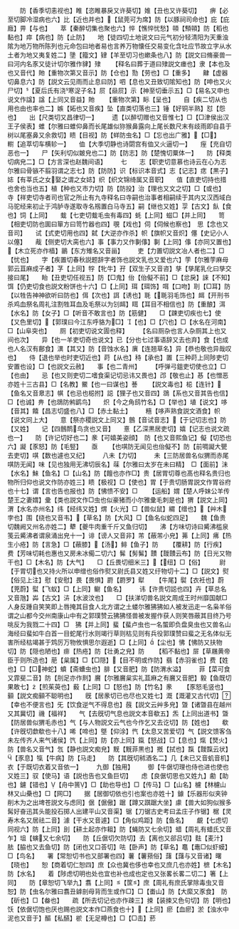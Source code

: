 <!-- { "loadSidebar": true } -->
　　防【香季切恚视也】睢【恣睢暴戾又许葵切】婎【丑也又许葵切】　　痹【必至切脚冷湿病也六】比【近也并也】【鼠莞可为席】防【以豚祠司命也】庇【庇廕】畀【与也】　　萃【秦醉切集也聚也六】悴【憔悴忧愁】顇【顦顇】防【稻也黏也】瘁【病也】防【止防】　　地【徒四切土地说文曰元气初分轻清阳为天重浊隂为地万物所陈列也元命包曰地者易也言养万物懐任交易变化含吐应节故立字从水土者为地又夷复姓二】墬【籀文】肄【羊至切习也嫰条也八】防【説文曰脩豪兽一曰河内名豕又徒计切尔雅作貄】殔
　　【释名曰葬于道曰殔説文瘗也】隶【本也及也又音代】貤【重物次第又音示】防【仓也】勚【劳也】□【重多】　　齂【虚器切鼻息六】防【説文云见雨而止息曰防】呬【息也又丑致切隂知也】防【呻也又火尸切】【夏后氏有浇寒浞子名】屃【赑屃】示【神至切垂示五】□【易名又申也说文作諡】諡【上同又音益】貤
　　【重物次第】眎【呈也】　　自【疾二切从也用也由也率也二】嫉【妬也又音疾】坠【直类切落也三】锤【好铜半熟】怼【怨也】　　出【尺类切又昌律切一】
　　遗【以醉切赠也又音惟七】□【□津侯出汉王子侯表】蜼【尔雅曰蜼仰鼻而长尾雄似狝猴鼻露向上尾长数尺末有歧雨即自县于树以尾塞鼻又余救切】瞆【目视】防【蛘防虫名】□【忘也出广雅】【□】　　轛【追萃切车横轸一】　　侐【大季切静也诗閟宫有侐又火逼切一】　　痓【充自切恶也一】　　尸【矢利切似皴皃也二】防【防志】防【楚愧切粟体一】　　防【释类切病皃二】□【方言深也赵魏间语】
　　七　　志【职吏切意慕也诗云在心为志尔雅曰骨镞不翦羽谓之志七】防【防防】识【标识本音式】志【记志】痣【黒子】娡【有莘氏之女娶之谓之女娡】织【织文锦绮属又音职】　　值【直吏切持也措也舍也当也五】植【种也又市力切】防【防投】治【理也又文之切】□【或也】　　寺【祥吏切寺者司也官之所止有九寺释名曰寺嗣也治事者相嗣续于其内又汉西域白马驼经来初止于鸿胪寺遂取寺名剏置白马寺五】嗣【继也又姓】孠【古文】飤【食也】饲【上同】　　蛓【七吏切蛓毛虫有毒四】蚝【上同】螆□【并上同】　　笥【相吏切防也圎曰箪方曰笥竹器也四】覗【戏也】伺【伺候也察也】　思【念也又音司】　　试【式吏切用也四】弑【大逆亦作杀】帜【旗帜又音炽】僿【史记小人以僿】　　胾【侧吏切大脔也六】事【事力又作剚倳】剚【上同】倳【亦同又置也】【木立死亦作樯】鶅【东方雉名又音甾】
　　吏【力置切説文冶人者也二】□【忧也】　　字【疾置切春秋説题辞字者饰也説文乳也又爱也六】茡【尔雅茡麻母郭云苴麻成子者】芓【上同】牸【牝牛】孖【双生子又音咨】孳【孳尾乳化曰孳交接曰尾】　　眙【丑吏切任视五】防【□鬼】佁【佁儗不前】□【忿戾】誺【不知】　　饵【仍吏切食也説文粉饼也十六】□【上同】珥【珥饰】咡【口吻】刵【□耳】防【以牲告神神欲听曰防也】佴【次也】誀【诱也】毦【毦羽毛饰也】衈【开刑书杀鸡血祭名周礼注割牲耳血及毛祭以为刉衈】眲【耳目不相信也】防【重酿】洱【水名】防【女子】□【听音不敢言也】防【筋健】　　□【踈吏切疾也七】使【又色里切】【郭璞曰今江东呼貉为□】【也】□【穴也】□【水名在河南】□【山阜突也】　　厕【初吏切说文圊也释】
　　【名曰厕杂也言人杂厕其上也又间也次】　　异【也一羊吏切奇也说文】已【分也七过事语辞又去也弃】食【也成也人名汉有鄜食】潩【其又】防【音蚀水名】廙【连翘草名】异【恭也敬也异哉叹也】　　侍【退也举也时吏切近也】莳【从也】秲【承也】置【三种莳上同陟吏切安置也设】□【也説文云赦】　　事【也二青州】
　　【呼弹弓鉏吏切使也立】□【也由】　　忌【也又则吏切二嗜食渠记切忌讳又畏也】邔【敬也止】惎【也憎恶亦姓十三古县】□【名教】鱀【也一曰谋也】諅
　　【説文毒也】梞【连针】【鱼名又音臮志】帺【也忌也梞拊】誋【狸子也又音四】鵋【系也又音其告也信】□【也诚】畁【也鵋防鸺鹠鸟】　　炽【今之角鸱竹名】□【举也】埴【说文】哆【音其】饎【昌志切盛也八】□【赤土黏土】
　　糦【哆声熟食説文酒食】帜【说文同上大】　　意【祭亦稷説文上同又】鷾【音试音志】【于记切志也】防【又姓】　　记【四鷾鸸鸟贪也又音】　　憙【乙深黒居吏切】嬉【记志也说文疏也一】　　防【许记切好也二】豙【可嬉美姿顔】　防【也又音熙鱼记】儗【切恐也六】譺【豕怒】防【毛竪】　　亟
　　【也唭防无闻见也佁儗不】防【前啁譺大甖去吏切】唭【数也遽也又纪】
　　八未【力切】
　　未【三防居兽名似猬而赤尾唭防无闻】味【见也独用无沸切辰名】菋【尔雅曰太岁在未曰精】　□【面前】沬【水名】鮇【鱼名】□【山名】防【饘也亦作□】贵【居胃切尊也髙也释名贵归也物所归仰也说文作防亦姓三】瞆【极视】□【使也】胃【于贵切肠胃説文作胃谷府也十七】谓【言也告也报也】防【怫愦不安】□
　　【运船】媦【楚人呼妹公羊传楚王之妻媦】彚【类也説文作□虫也似豪猪而小尔雅彚毛刺是也】猬【説文上同】渭【水名亦州名】纬【经纬又姓】煟【火光】□【兽似鼠】緭【缯也】【艸木孛也】围【绕也又音韦】【草名】防【大风】□【鱼名似蛇四足】　　魏【鱼贵切魏阙又州名亦姓二】犩【夔牛肉重千斤又鱼归切】　　沸【方味切诗曰觱沸槛泉笺云觱沸者谓泉涌出皃十一】诽【谤人又音非】芾【蔽芾小皃】茀【上同】疿【热生小疮】防【言急】□【蔽膝】【汤】鲱【鱼子】防
　　【覆耕】防【行疾】　　费【芳味切耗也惠也又房未冰僃二切六】髴【髣髴】靅【靉靅云布】防【日光又物干也】□【木名】防【大气】　　□【丘畏切细米三】【纽】□【俗】　　　尉【于胃切也又持火所以申缯也俗作熨又尉氏县又姓又纡物切十二】□【説文】熨【俗见上注】慰【安慰】畏【畏惧】罻【罻罗】犚
　　【牛尾】褽【衣衽也】蔚【茺蔚】螱【飞蚁】□【上同】鳚【鱼名】
　　讳【许贵切誋也四】卉【草总名又音虺】芔【古文】泋【水波汶也】　　□【扶涕切兽名説文周成王时州靡国献□人身反踵自笑笑即上唇掩其目食人北方谓之土蝼尔雅狒狒如人被发迅走一名枭羊俗谓之山都今交州南康山中有之郭璞赞云狒狒怪兽被发握作获人则笑唇蔽其目终乃号咷反为我戮二十四】□　狒【并上同】蜚【蜚卢虫也一名蜰即负盘臭虫也又兽名山海经曰蜚如牛白首一目蛇尾行水则竭行草则枯见则有兵役郭璞赞曰蜚之无名体似无害所经枯竭甚于鸩厉万物攸惧思尔遐逝】□【上同】【尘也】怫【怫防又扶物切】防【隠也陋也】痱【热疮】防【壮勇之皃】防
　　【稻不黏也】屝【草屩黄帝臣于则所造也】萉【枲属】□【□隠】【目不明或作防】翡【赤羽雀也】费【姓也】□【□神蛇】蟦【斋螬虫也】腓【又音肥】防【防渭水溢】
　　菲【菜可食又霏斐二音】防【刖足亦作剕】黂【尔雅黂枲实礼苴麻之有黂又音肥】毅【鱼既切果敢七】【煎茱萸也】藙【上同】□【怒也】防【竹名】豙
　　【豕怒毛竖也】顡【説文痴顡不聪明也】　　旣【居豙切已也尽也又姓七】溉【溉灌又古代切】【幸也不便言也】旡【饮食逆气不得息也】蔇【説文云艸多皃】曁【诸曁县在越州又其冀切】禨【福祥】　　气【去旣切气息也説文本音欷五】炁【上同出道书】曁【防居兽似猬毛赤也】气【与人物説文云气也今作乞又去讫切】防【姓也】　　欷【许旣切歔欷也十八】唏【啼也】墍【仰涂】忾【太息又苦爱切】气【説文馈客刍未左传齐人来气诸侯】饩【上同】防【亦上同】鎎【怒战】□【息也】熂【燹火】防【兽名又音气】忥【静也説文痴皃】黖【黖菲黒也】摡【拭也】霼【靉霼云状】【豕息】犔【牛病】防【马走】　　防【其旣切秫酒名二】几【未已又音虮音机】　　衣【于既切衣着又音依一】
　　九御【独用】
　　御【牛倨切理也侍也进也使也又姓三】驭【使马】语【説也告也又鱼巨切】　　虑【良倨切思也又姓九】勴【助也】鑢【错也】【舟中篑】□【助也导也】□【传马】□【山名】櫖【林櫖山林又山櫐也】□【网□】　　据【居御切依也引也案也亦姓十】鐻【乐器形似夹钟削木为之出埤苍説文与虑同】倨【倨傲】踞【蹲又踑踞大坐】豦【兽大如狗似猴多髯好奋迅其头能投石掷人出建平山又音渠】锯【刀锯古史考曰孟庄子作锯】椐【灵寿木名又居祛二音】澽【干水又音遽】□【角似鸡距】防【鱼名】　　覰【七虑切同视六】防【上同】刞【耕土起亦作耝】防【蝇防又七余切】蜡【周礼有蜡氏又音乍】坥【螾又七余切】　　防【丘倨切欠防切】去【离也又郤吕切】麮【麦汁】胠【脇也又去鱼切】防【闭也又口荅切】呿【卧声】防【草名】鼁【鼃□似虾蟆】□【鸟名】　　署【常恕切书也又部署也四】薯【薯蓣俗】藷【藷与又音诸】曙【晓也】　　恕【商着切仁恕四】庶【众也冀也侈也幸也又庶几也亦姓】樜【木名】防【水名】　　着【陟虑切明也处也宜也补也成也定也又张畧长畧二切二】箸【上同】　　防【章恕切飞举九】翥【上同】【筐】庶【周礼有庶氏掌除毒虫又音恕】防【虫名尔雅曰翥丑鎼剖母背而生或作□】□【畨山】防【大縻又豕食】　防【斫也】□【畚也】　　疏【所去切记也亦作疎三】捒【装捒又色句切】防【明也】　　饫【依倨切饱也厌也赐也説文本作□燕食也十】【上同】瘀【血瘀】淤【浊水中泥也又音于】醧【私醼】棜【无足樽也】□【□击】菸
